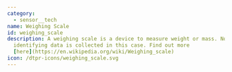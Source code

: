 ```yaml
---
category: 
  - sensor__tech
name: Weighing Scale
id: weighing_scale
description: A weighing scale is a device to measure weight or mass. No
  identifying data is collected in this case. Find out more
  [here](https://en.wikipedia.org/wiki/Weighing_scale)
icon: /dtpr-icons/weighing_scale.svg
---
```


